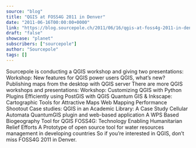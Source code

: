 ```yaml
---
source: "blog"
title: "QGIS at FOSS4G 2011 in Denver"
date: "2011-06-16T00:00:00+0000"
link: "https://blog.sourcepole.ch/2011/06/16/qgis-at-foss4g-2011-in-denver/"
draft: "false"
showcase: "planet"
subscribers: ["sourcepole"]
author: "Sourcepole"
tags: []
---
```


Sourcepole is conducting a QGIS workshop and giving two presentations:
Workshop: New features for QGIS power users QGIS, what&rsquo;s new? Publishing maps from the desktop with QGIS server There are more QGIS workshops and presentations:
Workshop: Customizing QGIS with Python Plugins Efficiently using PostGIS with QGIS Quantum GIS &amp; Inkscape: Cartographic Tools for Attractive Maps Web Mapping Performance Shootout Case studies:
QGIS in an Academic Library: A Case Study Cellular Automata QuantumGIS plugin and web-based application A WPS Based Biogeography Tool for QGIS FOSS4G: Technology Enabling Humanitarian Relief Efforts A Prototype of open source tool for water resources management in developing countries So if you&rsquo;re interested in QGIS, don&rsquo;t miss FOSS4G 2011 in Denver.
